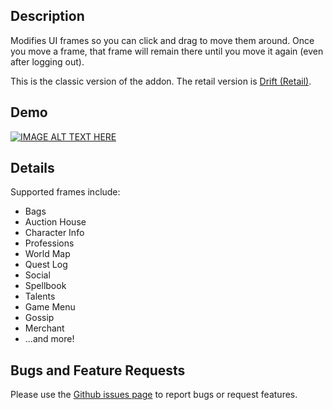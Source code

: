 ## Description
Modifies UI frames so you can click and drag to move them around. Once you move a frame, that frame will remain there until you move it again (even after logging out).

This is the classic version of the addon. The retail version is [Drift (Retail)](https://www.curseforge.com/wow/addons/drift).

## Demo
[![IMAGE ALT TEXT HERE](http://img.youtube.com/vi/giUjFml4eJ8/0.jpg)](http://www.youtube.com/watch?v=giUjFml4eJ8)

## Details
Supported frames include:

* Bags
* Auction House
* Character Info
* Professions
* World Map
* Quest Log
* Social
* Spellbook
* Talents
* Game Menu
* Gossip
* Merchant
* ...and more!

## Bugs and Feature Requests
Please use the [Github issues page](https://github.com/jaredbwasserman/Drift/issues) to report bugs or request features.